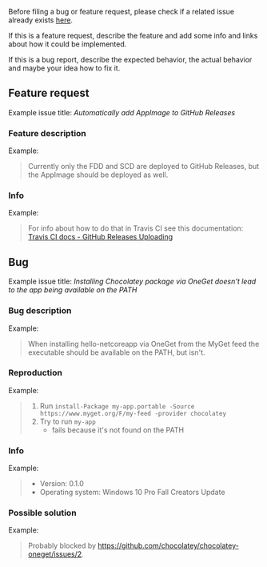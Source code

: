 Before filing a bug or feature request, please check if a related issue already exists [here](https://github.com/cuserroro/hello-netcoreapp/issues).

If this is a feature request, describe the feature and add some info and links about how it could be implemented.

If this is a bug report, describe the expected behavior, the actual behavior and maybe your idea how to fix it.

Feature request
---------------

Example issue title: *Automatically add AppImage to GitHub Releases*

### Feature description

Example:
> Currently only the FDD and SCD are deployed to GitHub Releases, but the AppImage should be deployed as well.

### Info

Example:
> For info about how to do that in Travis CI see this documentation: [Travis CI docs - GitHub Releases Uploading](https://docs.travis-ci.com/user/deployment/releases/)

Bug
---

Example issue title: *Installing Chocolatey package via OneGet doesn't lead to the app being available on the PATH*

### Bug description

Example:
> When installing hello-netcoreapp via OneGet from the MyGet feed the executable should be available on the PATH, but isn't.


### Reproduction

Example:
> 1. Run `install-Package my-app.portable -Source https://www.myget.org/F/my-feed -provider chocolatey`
> 2. Try to run `my-app`
>     - fails because it's not found on the PATH

### Info

Example:
> - Version: 0.1.0
> - Operating system: Windows 10 Pro Fall Creators Update

### Possible solution

Example:
> Probably blocked by https://github.com/chocolatey/chocolatey-oneget/issues/2.
